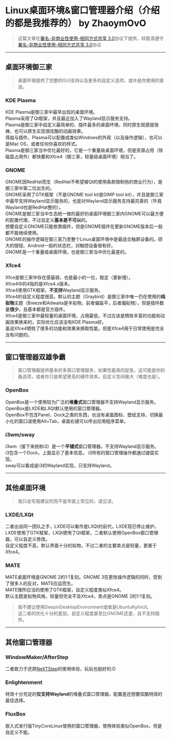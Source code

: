 # Linux桌面环境&窗口管理器介绍（介绍的都是我推荐的） by ZhaoymOvO
> 这篇文章在[署名-非商业性使用-相同方式共享 3.0](https://creativecommons.org/licenses/by-nc-sa/3.0/)协议下提供，转载请遵守[署名-非商业性使用-相同方式共享 3.0](https://creativecommons.org/licenses/by-nc-sa/3.0/)协议
---
## 桌面环境御三家
> 桌面环境提供了完整的GUI支持以及更多的自定义选项，或许是你使用的首选。

### KDE Plasma
KDE Plasma是御三家中最早出现的桌面环境。  
Plasma采用了Qt框架，并且最近加入了Wayland显示服务支持。  
Plasma是御三家中自定义最简单的、插件最多的桌面环境，同时原生观感就很棒，也可以原生实现很炫酷的动画效果。  
得益与插件，Plasma可以配置成类似Windows的外观（以及操作逻辑），也可以是Mac OS，或者任何你喜欢的样式。  
Plasma是御三家当中优化最好的，它是一个重量级桌面环境，但是资源占用（除磁盘占用外）都快要和Xfce4（御三家，轻量级桌面环境）相当了。

### GNOME
GNOME因RedHat而生（RedHat不希望被Qt的使用条款限制他的商业行为），是御三家中第二位出生的。  
GNOME采用了GTK框架（不是GNOME tool kit是GIMP tool kit），并且是御三家中最早支持Wayland显示服务的，也是对Wayland显示服务支持最完善的（毕竟Wayland也是RedHat整的）。  
GNOME是御三家当中生态统一做的最好的桌面环境御三家内GNOME可以最方便的配置代理，不过自定义**基本是不可以**的。  
想要自定义GNOME只能依靠插件，但是GNOME插件在更新GNOME版本后一般都不能继续使用。  
GNOME的操作逻辑在御三家乃至整个Linux桌面环境中是最适合触屏设备的。硕大的按钮、Android一般的状态栏，对触控设备很有好。  
GNOME是一个重量级桌面环境，也是御三家当中优化最差的。

### Xfce4
Xfce是御三家中存在感最弱，也是最小的一位，稳定（更新慢）。  
Xfce4中的4指的是Xfce4.x版本。  
Xfce4使用GTK框架，**不支持**Wayland显示服务。  
Xfce4的自定义程度很高，默认的主题（Graybird）是御三家中唯一仍在使用的**纯拟物**主题（Breeze和Adwaita是半拟物，前者偏扁平，后者偏拟物），但是插件数量**很少**，且基本都是官方插件。  
Xfce4是御三家中最轻量的桌面环境，占用最低，不过应该是牺牲丰富的功能和动画效果换来的，实际优化应该没有KDE Plasma好。  
虽说Xfce4牺牲了很多的功能和效果来换取性能，但是Xfce4用于日常使用是完全没有问题的。

---
## 窗口管理器双雄争霸
> 窗口管理器提供基本的多窗口管理服务，如果性能真的捉急，这可能是你的备选项，或者你只是希望更高的硬件效率。自定义空间极大（难度也是）。

### OpenBox
OpenBox是一个使用较为广泛的**堆叠式**窗口管理器不支持Wayland显示服务。  
OpenBox是LXDE和LXQt默认使用的窗口管理器。  
OpenBox不包含Panel、Dock之类的东西，也没有桌面图标、壁纸支持，切换最小化的窗口请使用Alt+Tab，桌面右键可以呼出应用程序菜单。  
### i3wm/sway
i3wm（接下来统称i3）是一个**平铺式**窗口管理器，不支持Wayland显示服务。  
i3包含一个Dock，上面显示了基本信息。 
i3所有的窗口管理操作都通过键盘实现。  
sway可以看成是i3的Wayland实现，只支持Wayland。  

---
## 其他桌面环境

> 我只会写我建议的而不是市面上常见的，请见谅。
### LXDE/LXQt
二者出自同一团队之手，LXDE可以看作是LXQt的前代，LXDE现已停止维护。  
LXDE使用了GTK框架，LXQt使用了Qt框架，二者默认使用OpenBox窗口管理器，可以自定义修改。  
自定义程度不高，默认界面十分的拟物，不过二者的主要卖点是轻量，更甚于Xfce4。  
### MATE
MATE桌面环境是GNOME 2的1:1复刻。GNOME 3在更改操作逻辑的同时，受到了很多人的反对，MATE应运而生。  
MATE理所应当的使用了GTK框架，自定义程度类似Xfce4。  
默认主题是拟物风格，轻量但完全不及Xfce4，卖点是GNOME 2的1:1复刻。 
> 我不建议使用DeepinDesktopEnvironment或者是UbuntuKylinUI。  
> 这二者的优化十分的差劲，自定义程度甚至比GNOME还差，且不支持插件。  

---
## 其他窗口管理器
### WindowMaker/AfterStep
二者致力于还原[NeXTStep](https://m.wikipedia.org/wiki/NeXTSTEP)的使用体验，玩玩也挺好的:D  
### Enlightenment
特效十分充足的**仅支持Wayland**的堆叠式窗口管理器，配置差还想要炫酷特效的最佳选择。  
### FluxBox
嵌入式发行版TinyCoreLinux使用的窗口管理器，使用体验类似OpenBox，但是自定义不能。  
